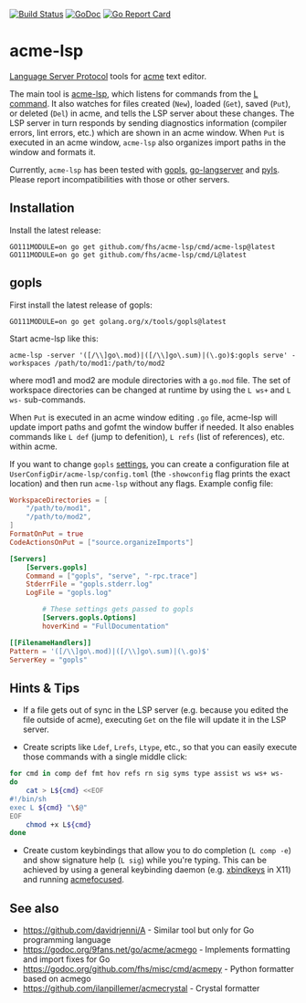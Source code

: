 [![Build Status](https://travis-ci.com/fhs/acme-lsp.svg?branch=master)](https://travis-ci.com/fhs/acme-lsp)
[![GoDoc](https://godoc.org/github.com/fhs/acme-lsp/cmd/acme-lsp?status.svg)](https://godoc.org/github.com/fhs/acme-lsp/cmd/acme-lsp)
[![Go Report Card](https://goreportcard.com/badge/github.com/fhs/acme-lsp)](https://goreportcard.com/report/github.com/fhs/acme-lsp)

# acme-lsp

[Language Server Protocol](https://langserver.org/) tools for [acme](https://en.wikipedia.org/wiki/Acme_(text_editor)) text editor.

The main tool is
[acme-lsp](https://godoc.org/github.com/fhs/acme-lsp/cmd/acme-lsp),
which listens for commands from the [L
command](https://godoc.org/github.com/fhs/acme-lsp/cmd/L).
It also watches for files created (`New`), loaded (`Get`), saved
(`Put`), or deleted (`Del`) in acme, and tells the LSP server about
these changes. The LSP server in turn responds by sending diagnostics
information (compiler errors, lint errors, etc.) which are shown in an
acme window.  When `Put` is executed in an acme window, `acme-lsp`
also organizes import paths in the window and formats it.

Currently, `acme-lsp` has been tested with
[gopls](https://github.com/golang/tools/tree/master/gopls),
[go-langserver](https://github.com/sourcegraph/go-langserver) and
[pyls](https://github.com/palantir/python-language-server). Please report
incompatibilities with those or other servers.

## Installation

Install the latest release:

	GO111MODULE=on go get github.com/fhs/acme-lsp/cmd/acme-lsp@latest
	GO111MODULE=on go get github.com/fhs/acme-lsp/cmd/L@latest

## gopls

First install the latest release of gopls:

	GO111MODULE=on go get golang.org/x/tools/gopls@latest

Start acme-lsp like this:

	acme-lsp -server '([/\\]go\.mod)|([/\\]go\.sum)|(\.go)$:gopls serve' -workspaces /path/to/mod1:/path/to/mod2

where mod1 and mod2 are module directories with a `go.mod` file.
The set of workspace directories can be changed at runtime
by using the `L ws+` and `L ws-` sub-commands.

When `Put` is executed in an acme window editing `.go` file, acme-lsp
will update import paths and gofmt the window buffer if needed.  It also
enables commands like `L def` (jump to defenition), `L refs` (list of
references), etc. within acme.

If you want to change `gopls`
[settings](https://github.com/golang/tools/blob/master/gopls/doc/settings.md),
you can create a configuration file at
`UserConfigDir/acme-lsp/config.toml` (the `-showconfig` flag prints
the exact location) and then run `acme-lsp` without any flags. Example
config file:
```toml
WorkspaceDirectories = [
	"/path/to/mod1",
	"/path/to/mod2",
]
FormatOnPut = true
CodeActionsOnPut = ["source.organizeImports"]

[Servers]
	[Servers.gopls]
	Command = ["gopls", "serve", "-rpc.trace"]
	StderrFile = "gopls.stderr.log"
	LogFile = "gopls.log"

		# These settings gets passed to gopls
		[Servers.gopls.Options]
		hoverKind = "FullDocumentation"

[[FilenameHandlers]]
Pattern = '([/\\]go\.mod)|([/\\]go\.sum)|(\.go)$'
ServerKey = "gopls"
```

## Hints & Tips

* If a file gets out of sync in the LSP server (e.g. because you edited
the file outside of acme), executing `Get` on the file will update it
in the LSP server.

* Create scripts like `Ldef`, `Lrefs`, `Ltype`, etc., so that you can
easily execute those commands with a single middle click:
```sh
for cmd in comp def fmt hov refs rn sig syms type assist ws ws+ ws-
do
	cat > L${cmd} <<EOF
#!/bin/sh
exec L ${cmd} "\$@"
EOF
	chmod +x L${cmd}
done
```

* Create custom keybindings that allow you to do completion
(`L comp -e`) and show signature help (`L sig`) while you're
typing. This can be achieved by using a general keybinding daemon
(e.g. [xbindkeys](http://www.nongnu.org/xbindkeys/xbindkeys.html)
in X11) and running
[acmefocused](https://godoc.org/github.com/fhs/acme-lsp/cmd/acmefocused).

## See also

* https://github.com/davidrjenni/A - Similar tool but only for Go programming language
* https://godoc.org/9fans.net/go/acme/acmego - Implements formatting and import fixes for Go
* https://godoc.org/github.com/fhs/misc/cmd/acmepy - Python formatter based on acmego
* https://github.com/ilanpillemer/acmecrystal - Crystal formatter
